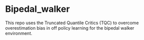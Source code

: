 # Bipedal_walker
This repo uses the Truncated Quantile Critics (TQC) to overcome overestimation bias in off policy learning for the bipedal walker environment.
